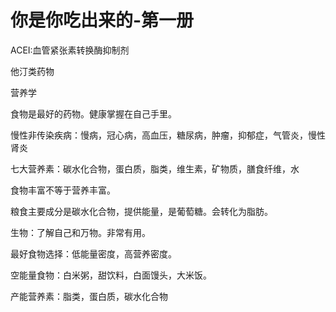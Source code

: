 # 你是你吃出来的-第一册

ACEI:血管紧张素转换酶抑制剂

他汀类药物

营养学

食物是最好的药物。健康掌握在自己手里。

慢性非传染疾病：慢病，冠心病，高血压，糖尿病，肿瘤，抑郁症，气管炎，慢性肾炎

七大营养素：碳水化合物，蛋白质，脂类，维生素，矿物质，膳食纤维，水

食物丰富不等于营养丰富。

粮食主要成分是碳水化合物，提供能量，是葡萄糖。会转化为脂肪。

生物：了解自己和万物。非常有用。

最好食物选择：低能量密度，高营养密度。

空能量食物：白米粥，甜饮料，白面馒头，大米饭。

产能营养素：脂类，蛋白质，碳水化合物





